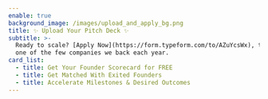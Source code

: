 ```yaml
---
enable: true
background_image: /images/upload_and_apply_bg.png
title: ✨ Upload Your Pitch Deck ✨
subtitle: >-
  Ready to scale? [Apply Now](https://form.typeform.com/to/AZuYcsWx), to become
  one of the few companies we back each year.
card_list:
  - title: Get Your Founder Scorecard for FREE
  - title: Get Matched With Exited Founders
  - title: Accelerate Milestones & Desired Outcomes
---
```

